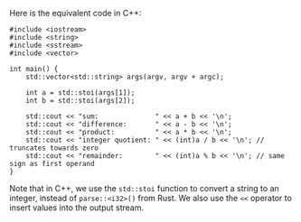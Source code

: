  Here is the equivalent code in C++:
```
#include <iostream>
#include <string>
#include <sstream>
#include <vector>

int main() {
    std::vector<std::string> args(argv, argv + argc);

    int a = std::stoi(args[1]);
    int b = std::stoi(args[2]);

    std::cout << "sum:              " << a + b << '\n';
    std::cout << "difference:       " << a - b << '\n';
    std::cout << "product:          " << a * b << '\n';
    std::cout << "integer quotient: " << (int)a / b << '\n'; // truncates towards zero
    std::cout << "remainder:        " << (int)a % b << '\n'; // same sign as first operand
}
```
Note that in C++, we use the `std::stoi` function to convert a string to an integer, instead of `parse::<i32>()` from Rust. We also use the `<<` operator to insert values into the output stream.
